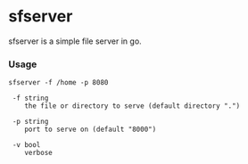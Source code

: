 # sfserver

sfserver is a simple file server in go.

### Usage
    sfserver -f /home -p 8080
    
     -f string
    	the file or directory to serve (default directory ".")

     -p string
    	port to serve on (default "8000")

     -v bool
     	verbose 

